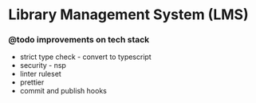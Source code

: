 # Library Management System (LMS)

### @todo improvements on tech stack
* strict type check - convert to typescript
* security - nsp
* linter ruleset
* prettier
* commit and publish hooks

